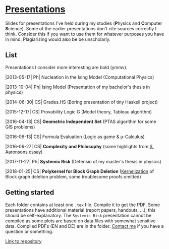 # [Presentations](https://github.com/oerpli/Presentations/)

Slides for presentations I've held during my studies (**P**hysics and **C**omputer **S**cience). Some of the earlier presentations don't cite sources correctly I think. Consider this if you want to use them for whatever purposes you have in mind. Plagiarizing would also be be unscholarly.

## List

Presentations I consider more interesting are bold (ymmv).

|2013-05-17| Ph| Nucleation in the Ising Model (Computational Physics)

|2013-10-04| Ph| Ising Model (Presentation of my bachelor's thesis in physics)

|2014-06-30| CS| Grades.HS (Boring presentation of tiny Haskell project)

|2015-12-17| CS| Provability Logic G (Model theory, Tableau algorithm)

|2016-04-13| CS| **Geometric Independent Set** (PTAS algorithm for some GIS problems)

|2016-06-13| CS| Formula Evaluation (Logic as game & μ-Calculus)

|2016-06-27| CS| **Complexity and Philosophy** (some highlights from [S. Aaronsons essay](http://www.scottaaronson.com/papers/philos.pdf))

|2017-11-27| Ph| **Systemic Risk** (Defensio of my master's thesis in physics)

|2018-01-25| CS| **Polykernel for Block Graph Deletion** ([Kernelization](https://en.wikipedia.org/wiki/Kernelization) of Block graph deletion problem, some troublesome proofs omitted)


## Getting started

Each folder contains at least one `.tex` file. Compile it to get the PDF. Some presentations have additional material (report papers, handouts, ...), this should be self-explanatory. 
The `Systemic Risk` presentation cannot be compiled as some plots are based on data files with somewhat sensitive data. Compiled PDFs (EN and DE) are in the folder. [Contact me](http://twitter.com/oerpli) if you have a question or something. 

[Link to repository](https://github.com/oerpli/Presentations/)
